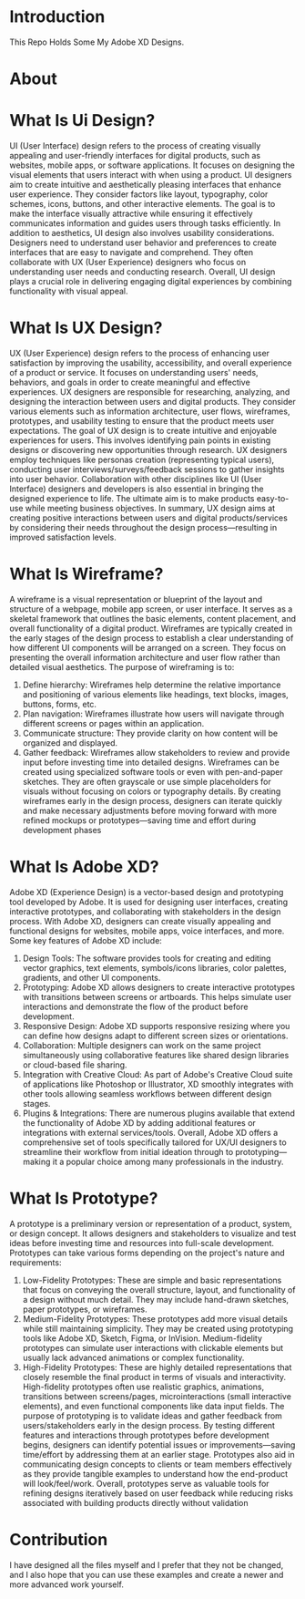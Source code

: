 # Introduction
This Repo Holds Some My Adobe XD Designs.
# About
# What Is Ui Design?
UI (User Interface) design refers to the process of creating visually appealing and user-friendly interfaces for digital products, such as websites, mobile apps, or software applications. It focuses on designing the visual elements that users interact with when using a product.
UI designers aim to create intuitive and aesthetically pleasing interfaces that enhance user experience. They consider factors like layout, typography, color schemes, icons, buttons, and other interactive elements. The goal is to make the interface visually attractive while ensuring it effectively communicates information and guides users through tasks efficiently.
In addition to aesthetics, UI design also involves usability considerations. Designers need to understand user behavior and preferences to create interfaces that are easy to navigate and comprehend. They often collaborate with UX (User Experience) designers who focus on understanding user needs and conducting research.
Overall, UI design plays a crucial role in delivering engaging digital experiences by combining functionality with visual appeal.
# What Is UX Design?
UX (User Experience) design refers to the process of enhancing user satisfaction by improving the usability, accessibility, and overall experience of a product or service. It focuses on understanding users' needs, behaviors, and goals in order to create meaningful and effective experiences.
UX designers are responsible for researching, analyzing, and designing the interaction between users and digital products. They consider various elements such as information architecture, user flows, wireframes, prototypes, and usability testing to ensure that the product meets user expectations.
The goal of UX design is to create intuitive and enjoyable experiences for users. This involves identifying pain points in existing designs or discovering new opportunities through research. UX designers employ techniques like personas creation (representing typical users), conducting user interviews/surveys/feedback sessions to gather insights into user behavior.
Collaboration with other disciplines like UI (User Interface) designers and developers is also essential in bringing the designed experience to life. The ultimate aim is to make products easy-to-use while meeting business objectives.
In summary, UX design aims at creating positive interactions between users and digital products/services by considering their needs throughout the design process—resulting in improved satisfaction levels.
# What Is Wireframe?
A wireframe is a visual representation or blueprint of the layout and structure of a webpage, mobile app screen, or user interface. It serves as a skeletal framework that outlines the basic elements, content placement, and overall functionality of a digital product.
Wireframes are typically created in the early stages of the design process to establish a clear understanding of how different UI components will be arranged on a screen. They focus on presenting the overall information architecture and user flow rather than detailed visual aesthetics.
The purpose of wireframing is to:
1. Define hierarchy: Wireframes help determine the relative importance and positioning of various elements like headings, text blocks, images, buttons, forms, etc.
2. Plan navigation: Wireframes illustrate how users will navigate through different screens or pages within an application.
3. Communicate structure: They provide clarity on how content will be organized and displayed.
4. Gather feedback: Wireframes allow stakeholders to review and provide input before investing time into detailed designs.
Wireframes can be created using specialized software tools or even with pen-and-paper sketches. They are often grayscale or use simple placeholders for visuals without focusing on colors or typography details.
By creating wireframes early in the design process, designers can iterate quickly and make necessary adjustments before moving forward with more refined mockups or prototypes—saving time and effort during development phases
# What Is Adobe XD?
Adobe XD (Experience Design) is a vector-based design and prototyping tool developed by Adobe. It is used for designing user interfaces, creating interactive prototypes, and collaborating with stakeholders in the design process.
With Adobe XD, designers can create visually appealing and functional designs for websites, mobile apps, voice interfaces, and more. Some key features of Adobe XD include:
1. Design Tools: The software provides tools for creating and editing vector graphics, text elements, symbols/icons libraries, color palettes, gradients, and other UI components.
2. Prototyping: Adobe XD allows designers to create interactive prototypes with transitions between screens or artboards. This helps simulate user interactions and demonstrate the flow of the product before development.
3. Responsive Design: Adobe XD supports responsive resizing where you can define how designs adapt to different screen sizes or orientations.
4. Collaboration: Multiple designers can work on the same project simultaneously using collaborative features like shared design libraries or cloud-based file sharing.
5. Integration with Creative Cloud: As part of Adobe's Creative Cloud suite of applications like Photoshop or Illustrator, XD smoothly integrates with other tools allowing seamless workflows between different design stages.
6. Plugins & Integrations: There are numerous plugins available that extend the functionality of Adobe XD by adding additional features or integrations with external services/tools.
Overall, Adobe XD offers a comprehensive set of tools specifically tailored for UX/UI designers to streamline their workflow from initial ideation through to prototyping—making it a popular choice among many professionals in the industry.
# What Is Prototype?
A prototype is a preliminary version or representation of a product, system, or design concept. It allows designers and stakeholders to visualize and test ideas before investing time and resources into full-scale development.
Prototypes can take various forms depending on the project's nature and requirements:
1. Low-Fidelity Prototypes: These are simple and basic representations that focus on conveying the overall structure, layout, and functionality of a design without much detail. They may include hand-drawn sketches, paper prototypes, or wireframes.
2. Medium-Fidelity Prototypes: These prototypes add more visual details while still maintaining simplicity. They may be created using prototyping tools like Adobe XD, Sketch, Figma, or InVision. Medium-fidelity prototypes can simulate user interactions with clickable elements but usually lack advanced animations or complex functionality.
3. High-Fidelity Prototypes: These are highly detailed representations that closely resemble the final product in terms of visuals and interactivity. High-fidelity prototypes often use realistic graphics, animations, transitions between screens/pages, microinteractions (small interactive elements), and even functional components like data input fields.
The purpose of prototyping is to validate ideas and gather feedback from users/stakeholders early in the design process. By testing different features and interactions through prototypes before development begins, designers can identify potential issues or improvements—saving time/effort by addressing them at an earlier stage.
Prototypes also aid in communicating design concepts to clients or team members effectively as they provide tangible examples to understand how the end-product will look/feel/work.
Overall, prototypes serve as valuable tools for refining designs iteratively based on user feedback while reducing risks associated with building products directly without validation
# Contribution
I have designed all the files myself and I prefer that they not be changed, and I also hope that you can use these examples and create a newer and more advanced work yourself.
